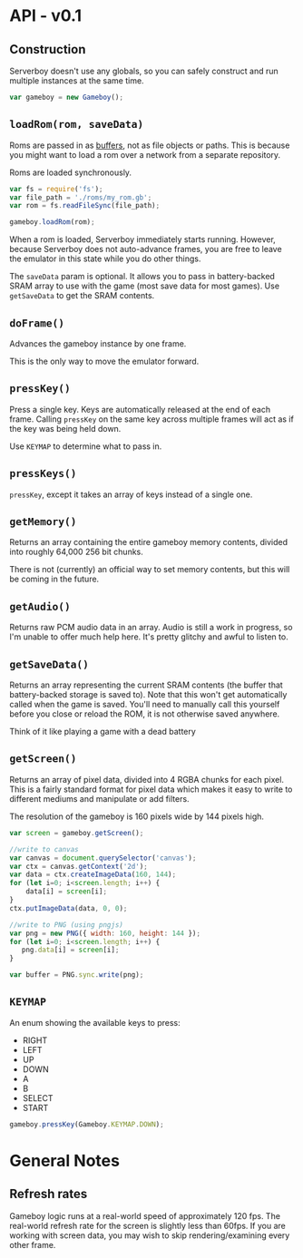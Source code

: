 # API - v0.1

## Construction

Serverboy doesn't use any globals, so you can safely construct and run multiple
instances at the same time.

```js
var gameboy = new Gameboy();
```

## ``loadRom(rom, saveData)``

Roms are passed in as
[buffers](https://nodejs.org/api/buffer.html#buffer_class_buffer), not as file
objects or paths. This is because you might want to load a rom over a network
from a separate repository.

Roms are loaded synchronously.

```js
var fs = require('fs');
var file_path = './roms/my_rom.gb';
var rom = fs.readFileSync(file_path);

gameboy.loadRom(rom);
```

When a rom is loaded, Serverboy immediately starts running. However, because
Serverboy does not auto-advance frames, you are free to leave the emulator in
this state while you do other things.

The ``saveData`` param is optional. It allows you to pass in battery-backed SRAM
array to use with the game (most save data for most games). Use ``getSaveData``
to get the SRAM contents.

## ``doFrame()``

Advances the gameboy instance by one frame.

This is the only way to move the emulator forward.

## ``pressKey()``

Press a single key. Keys are automatically released at the end of each frame.
Calling ``pressKey`` on the same key across multiple frames will act as if the
key was being held down.

Use ``KEYMAP`` to determine what to pass in.

## ``pressKeys()``

``pressKey``, except it takes an array of keys instead of a single one.

## ``getMemory()``

Returns an array containing the entire gameboy memory contents, divided into
roughly 64,000 256 bit chunks.

There is not (currently) an official way to set memory contents, but this will
be coming in the future.

## ``getAudio()``

Returns raw PCM audio data in an array. Audio is still a work in progress, so
I'm unable to offer much help here. It's pretty glitchy and awful to listen to.

## ``getSaveData()``

Returns an array representing the current SRAM contents (the buffer that
battery-backed storage is saved to). Note that this won't get automatically
called when the game is saved. You'll need to manually call this yourself
before you close or reload the ROM, it is not otherwise saved anywhere.

Think of it like playing a game with a dead battery

## ``getScreen()``

Returns an array of pixel data, divided into 4 RGBA chunks for each pixel. This
is a fairly standard format for pixel data which makes it easy to write to
different mediums and manipulate or add filters.

The resolution of the gameboy is 160 pixels wide by 144 pixels high.

```js
var screen = gameboy.getScreen();

//write to canvas
var canvas = document.querySelector('canvas');
var ctx = canvas.getContext('2d');
var data = ctx.createImageData(160, 144);
for (let i=0; i<screen.length; i++) {
    data[i] = screen[i];
}
ctx.putImageData(data, 0, 0);

//write to PNG (using pngjs)
var png = new PNG({ width: 160, height: 144 });
for (let i=0; i<screen.length; i++) {
   png.data[i] = screen[i];
}

var buffer = PNG.sync.write(png);
```

## ``KEYMAP``

An enum showing the available keys to press:

- RIGHT
- LEFT
- UP
- DOWN
- A
- B
- SELECT
- START

```js
gameboy.pressKey(Gameboy.KEYMAP.DOWN);
```

# General Notes

## Refresh rates

Gameboy logic runs at a real-world speed of approximately 120 fps. The
real-world refresh rate for the screen is slightly less than 60fps. If you are
working with screen data, you may wish to skip rendering/examining every other
frame.
